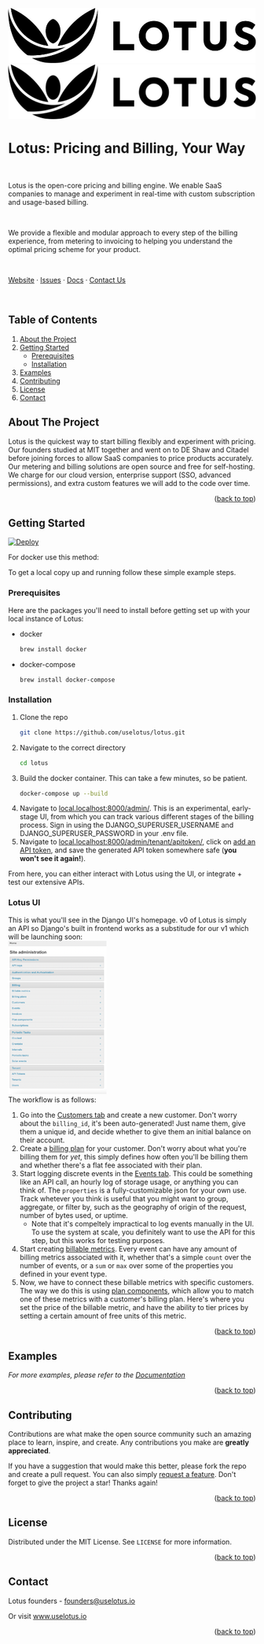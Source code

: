 <!-- Improved compatibility of back to top link: See: https://github.com/othneildrew/Best-README-Template/pull/73 -->
<a name="readme-top"></a>
<!--



<!-- PROJECT SHIELDS -->
<!--
*** I'm using markdown "reference style" links for readability.
*** Reference links are enclosed in brackets [ ] instead of parentheses ( ).
*** See the bottom of this document for the declaration of the reference variables
*** for contributors-url, forks-url, etc. This is an optional, concise syntax you may use.
*** https://www.markdownguide.org/basic-syntax/#reference-style-links
-->
<!-- [![Contributors][contributors-shield]][contributors-url]
[![Forks][forks-shield]][forks-url]
[![Stargazers][stars-shield]][stars-url]
[![Issues][issues-shield]][issues-url]
[![MIT License][license-shield]][license-url]
[![LinkedIn][linkedin-shield]][linkedin-url] -->



<!-- PROJECT LOGO -->
![Lotus Logo](./design_resources/Lotus-Horizontal-Logo-RGB-Black-Medium.jpg#gh-dark-mode-only)
![Lotus Logo](./design_resources/Lotus-Horizontal-Logo-RGB-Black-Medium.svg#gh-light-mode-only)

# Lotus: Pricing and Billing, Your Way

<br/>

Lotus is the open-core pricing and billing engine. We enable SaaS companies to manage and experiment in real-time with custom subscription and usage-based billing.

<br/>

We provide a flexible and modular approach to every step of the billing experience, from metering to invoicing to helping you understand the optimal pricing scheme for your product.

<br/>

[Website](https://www.uselotus.io/) · [Issues](https://github.com/uselotus/lotus/issues) · [Docs](https://docs.uselotus.io/docs/lotus-docs) · [Contact Us](founders@uselotus.io)

<br/>

## Table of Contents
1. [About the Project](#about-the-project)
2. [Getting Started](#getting-started)
    * [Prerequisites](#prerequisites)
    * [Installation](#installation)
3. [Examples](#usage)
4. [Contributing](#contributing)
5. [License](#license)
6. [Contact](#contact)


<!-- ABOUT THE PROJECT -->
## About The Project

Lotus is the quickest way to start billing flexibly and experiment with pricing. Our founders studied at MIT together and went on to DE Shaw and Citadel before joining forces to allow SaaS companies to price products accurately. Our metering and billing solutions are open source and free for self-hosting. We charge for our cloud version, enterprise support (SSO, advanced permissions), and extra custom features we will add to the code over time.

<p align="right">(<a href="#lotus-pricing-and-billing-your-way">back to top</a>)</p>

<!-- GETTING STARTED -->
## Getting Started

[![Deploy](https://www.herokucdn.com/deploy/button.svg)](https://heroku.com/deploy)


For docker use this method:

To get a local copy up and running follow these simple example steps.

### Prerequisites

Here are the packages you'll need to install before getting set up with your local instance of Lotus:
* docker
  ```sh
  brew install docker
  ```
* docker-compose
  ```sh
  brew install docker-compose
  ```

### Installation

1. Clone the repo
   ```sh
   git clone https://github.com/uselotus/lotus.git
   ```
2. Navigate to the correct directory
   ```sh
   cd lotus
   ```
3. Build the docker container. This can take a few minutes, so be patient.
   ```sh
   docker-compose up --build
   ```
4. Navigate to [local.localhost:8000/admin/](http://local.localhost:8000/admin/). This is an experimental, early-stage UI, from which you can track various different stages of the billing process. Sign in using the DJANGO_SUPERUSER_USERNAME and DJANGO_SUPERUSER_PASSWORD in your .env file.
5. Navigate to [local.localhost:8000/admin/tenant/apitoken/](http://local.localhost:8000/admin/tenant/apitoken/), click on [add an API token](http://local.localhost:8000/admin/tenant/apitoken/add/), and save the generated API token somewhere safe (**you won't see it again!**).

From here, you can either interact with Lotus using the UI, or integrate + test our extensive APIs.

### Lotus UI
This is what you'll see in the Django UI's homepage. v0 of Lotus is simply an API so Django's built in frontend works as a substitude for our v1 which will be launching soon:
<br/>
<img src="./design_resources/lotus_ui_home.png" alt="drawing" width="200"/>
<br/>
The workflow is as follows:
1. Go into the [Customers tab](http://local.localhost:8000/admin/billing/customer/) and create a new customer. Don't worry about the `billing_id`, it's been auto-generated! Just name them, give them a unique id, and decide whether to give them an initial balance on their account.
2. Create a [billing plan](http://local.localhost:8000/admin/billing/billingplan/add/) for your customer. Don't worry about what you're billing them for _yet_, this simply defines how often you'll be billing them and whether there's a flat fee associated with their plan.
3. Start logging discrete events in the [Events tab](http://local.localhost:8000/admin/billing/event/). This could be something like an API call, an hourly log of storage usage, or anything you can think of. The `properties` is a fully-customizable json for your own use. Track whetever you think is useful that you might want to group, aggregate, or filter by, such as the geography of origin of the request, number of bytes used, or uptime.
    * Note that it's compeltely impractical to log events manually in the UI. To use the system at scale, you definitely want to use the API for this step, but this works for testing purposes.
4. Start creating [billable metrics](http://local.localhost:8000/admin/billing/billablemetric/). Every event can have any amount of billing metrics associated with it, whether that's a simple `count` over the number of events, or a `sum` or `max` over some of the properties you defined in your event type.
5. Now, we have to connect these billable metrics with specific customers. The way we do this is using [plan components](http://local.localhost:8000/admin/billing/plancomponent/), which allow you to match one of these metrics with a customer's billing plan. Here's where you set the price of the billable metric, and have the ability to tier prices by setting a certain amount of free units of this metric.





<p align="right">(<a href="#lotus-pricing-and-billing-your-way">back to top</a>)</p>



<!-- USAGE EXAMPLES -->
## Examples

_For more examples, please refer to the [Documentation](https://uselotus.stoplight.io/)_

<p align="right">(<a href="#lotus-pricing-and-billing-your-way">back to top</a>)</p>






<!-- CONTRIBUTING -->
## Contributing

Contributions are what make the open source community such an amazing place to learn, inspire, and create. Any contributions you make are **greatly appreciated**.

If you have a suggestion that would make this better, please fork the repo and create a pull request. You can also simply [request a feature]().
Don't forget to give the project a star! Thanks again!

<p align="right">(<a href="#lotus-pricing-and-billing-your-way">back to top</a>)</p>



<!-- LICENSE -->
## License

Distributed under the MIT License. See `LICENSE` for more information.

<p align="right">(<a href="#lotus-pricing-and-billing-your-way">back to top</a>)</p>



<!-- CONTACT -->
## Contact

Lotus founders - founders@uselotus.io

Or visit www.uselotus.io

<p align="right">(<a href="#lotus-pricing-and-billing-your-way">back to top</a>)</p>



<!-- MARKDOWN LINKS & IMAGES -->
<!-- https://www.markdownguide.org/basic-syntax/#reference-style-links -->
[contributors-shield]: https://img.shields.io/github/contributors/uselotus/lotus.svg?style=for-the-badge
[contributors-url]: [https://github.com/uselotus/lotus/graphs/contributors]
[forks-shield]: https://img.shields.io/github/forks/github_username/repo_name.svg?style=for-the-badge
[forks-url]: https://github.com/uselotus/lotus/network/members
[stars-shield]: https://img.shields.io/github/stars/uselotus/lotus.svg?style=for-the-badge
[stars-url]: https://github.com/uselotus/lotus/stargazers
[issues-shield]: https://img.shields.io/github/issues/github_username/repo_name.svg?style=for-the-badge
[issues-url]: https://github.com/github_username/repo_name/issues
[license-shield]: https://img.shields.io/github/license/github_username/repo_name.svg?style=for-the-badge
[license-url]: https://github.com/github_username/repo_name/blob/master/LICENSE.txt
[linkedin-shield]: https://img.shields.io/badge/-LinkedIn-black.svg?style=for-the-badge&logo=linkedin&colorB=555
[linkedin-url]: https://linkedin.com/in/uselotusio
[product-screenshot]: images/screenshot.png
[Next.js]: https://img.shields.io/badge/next.js-000000?style=for-the-badge&logo=nextdotjs&logoColor=white
[Next-url]: https://nextjs.org/
[React.js]: https://img.shields.io/badge/React-20232A?style=for-the-badge&logo=react&logoColor=61DAFB
[React-url]: https://reactjs.org/
[Vue.js]: https://img.shields.io/badge/Vue.js-35495E?style=for-the-badge&logo=vuedotjs&logoColor=4FC08D
[Vue-url]: https://vuejs.org/
[Angular.io]: https://img.shields.io/badge/Angular-DD0031?style=for-the-badge&logo=angular&logoColor=white
[Angular-url]: https://angular.io/
[Svelte.dev]: https://img.shields.io/badge/Svelte-4A4A55?style=for-the-badge&logo=svelte&logoColor=FF3E00
[Svelte-url]: https://svelte.dev/
[Laravel.com]: https://img.shields.io/badge/Laravel-FF2D20?style=for-the-badge&logo=laravel&logoColor=white
[Laravel-url]: https://laravel.com
[Bootstrap.com]: https://img.shields.io/badge/Bootstrap-563D7C?style=for-the-badge&logo=bootstrap&logoColor=white
[Bootstrap-url]: https://getbootstrap.com
[JQuery.com]: https://img.shields.io/badge/jQuery-0769AD?style=for-the-badge&logo=jquery&logoColor=white
[JQuery-url]: https://jquery.com
